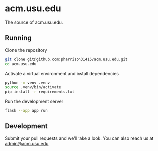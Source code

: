 # acm.usu.edu

The source of acm.usu.edu.

## Running

Clone the repository
```bash
git clone git@github.com:pharrison31415/acm.usu.edu.git
cd acm.usu.edu
```

Activate a virtual environment and install dependencies
```bash
python -m venv .venv
source .venv/bin/activate
pip install -r requirements.txt
```

Run the development server
```bash
flask --app app run
```

## Development

Submit your pull requests and we'll take a look. You can also reach us at admin@acm.usu.edu